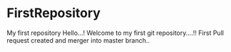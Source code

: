 # FirstRepository
My first repository
Hello...!
Welcome to my first git repository....!!
First Pull request created and merger into master branch..

